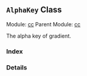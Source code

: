 ## `AlphaKey` Class



Module: [cc](../modules/cc.md)
Parent Module: [cc](../modules/cc.md)


The alpha key of gradient.



### Index





### Details




